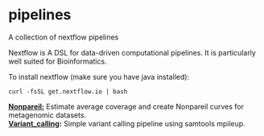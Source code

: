 # pipelines

A collection of nextflow pipelines

Nextflow is A DSL for data-driven computational pipelines. It is particularly well suited for Bioinformatics.

To install nextflow (make sure you have java installed):  

    curl -fsSL get.nextflow.io | bash


**[Nonpareil:](https://github.com/HadrienG/nextflow_nonpareil)** Estimate average coverage and create Nonpareil curves for metagenomic datasets.  
**[Variant_calling](https://github.com/HadrienG/nextflow_variant_calling):** Simple variant calling pipeline using samtools mpileup.
